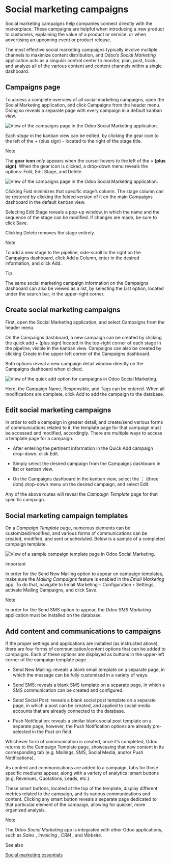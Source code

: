 # Social marketing campaigns

Social marketing campaigns help companies connect directly with the
marketplace. These campaigns are helpful when introducing a new product to
customers, explaining the value of a product or service, or when advertising
an upcoming event or product release.

The most effective social marketing campaigns typically involve multiple
channels to maximize content distribution, and Odoo’s _Social Marketing_
application acts as a singular control center to monitor, plan, post, track,
and analyze all of the various content and content channels within a single
dashboard.

## Campaigns page

To access a complete overview of all social marketing campaigns, open the
Social Marketing application, and click Campaigns from the header menu. Doing
so reveals a separate page with every campaign in a default kanban view.

![View of the campaigns page in the Odoo Social Marketing
application.](../../../../_images/campaigns-page1.png)

Each _stage_ in the kanban view can be edited, by clicking the gear icon to
the left of the \+ (plus sign) \- located to the right of the stage title.

Note

The **gear icon** _only_ appears when the cursor hovers to the left of the
**\+ (plus sign)**. When the gear icon is clicked, a drop-down menu reveals
the options: Fold, Edit Stage, and Delete.

![View of the campaigns page in the Odoo Social Marketing
application.](../../../../_images/campaign-stage-dropdown.png)

Clicking Fold minimizes that specific stage’s column. The stage column can be
restored by clicking the folded version of it on the main Campaigns dashboard
in the default kanban view.

Selecting Edit Stage reveals a pop-up window, in which the name and the
sequence of the stage can be modified. If changes are made, be sure to click
Save.

Clicking Delete removes the stage entirely.

Note

To add a new stage to the pipeline, side-scroll to the right on the Campaigns
dashboard, click Add a Column, enter in the desired information, and click
Add.

Tip

The same social marketing campaign information on the Campaigns dashboard can
also be viewed as a list, by selecting the List option, located under the
search bar, in the upper-right corner.

## Create social marketing campaigns

First, open the Social Marketing application, and select Campaigns from the
header menu.

On the Campaigns dashboard, a new campaign can be created by clicking the
quick add \+ (plus sign) located in the top-right corner of each stage in the
pipeline, visible in the kanban view. Campaigns can also be created by
clicking Create in the upper-left corner of the Campaigns dashboard.

Both options reveal a new campaign detail window directly on the Campaigns
dashboard when clicked.

![View of the quick add option for campaigns in Odoo Social
Marketing.](../../../../_images/quick-add-campaign.png)

Here, the Campaign Name, Responsible, and Tags can be entered. When all
modifications are complete, click Add to add the campaign to the database.

## Edit social marketing campaigns

In order to edit a campaign in greater detail, and create/send various forms
of communications related to it, the template page for that campaign must be
accessed and modified, accordingly. There are multiple ways to access a
template page for a campaign.

  * After entering the pertinent information in the Quick Add campaign drop-down, click Edit.

  * Simply select the desired campaign from the Campaigns dashboard in list or kanban view.

  * On the Campaigns dashboard in the kanban view, select the ⋮ (three dots) drop-down menu on the desired campaign, and select Edit.

Any of the above routes will reveal the _Campaign Template_ page for that
specific campaign.

## Social marketing campaign templates

On a _Campaign Template_ page, numerous elements can be customized/modified,
and various forms of communications can be created, modified, and sent or
scheduled. Below is a sample of a completed campaign template.

![View of a sample campaign template page in Odoo Social
Marketing.](../../../../_images/create-campaign.png)

Important

In order for the Send New Mailing option to appear on campaign templates, make
sure the _Mailing Campaigns_ feature is enabled in the _Email Marketing_ app.
To do that, navigate to Email Marketing ‣ Configuration ‣ Settings, activate
Mailing Campaigns, and click Save.

Note

In order for the Send SMS option to appear, the Odoo _SMS Marketing_
application must be installed on the database.

## Add content and communications to campaigns

If the proper settings and applications are installed (as instructed above),
there are four forms of communication/content options that can be added to
campaigns. Each of these options are displayed as buttons in the upper-left
corner of the campaign template page.

  * Send New Mailing: reveals a blank email template on a separate page, in which the message can be fully customized in a variety of ways.

  * Send SMS: reveals a blank SMS template on a separate page, in which a SMS communication can be created and configured.

  * Send Social Post: reveals a blank social post template on a separate page, in which a post can be created, and applied to social media accounts that are already connected to the database.

  * Push Notification: reveals a similar blank social post template on a separate page, however, the Push Notification options are already pre-selected in the Post on field.

Whichever form of communication is created, once it’s completed, Odoo returns
to the Campaign Template page, showcasing that new content in its
corresponding tab (e.g. Mailings, SMS, Social Media, and/or Push
Notifications).

As content and communications are added to a campaign, tabs for those specific
mediums appear, along with a variety of analytical smart buttons (e.g.
Revenues, Quotations, Leads, etc.).

These smart buttons, located at the top of the template, display different
metrics related to the campaign, and its various communications and content.
Clicking any smart button reveals a separate page dedicated to that particular
element of the campaign, allowing for quicker, more organized analysis.

Note

The Odoo _Social Marketing_ app is integrated with other Odoo applications,
such as _Sales_ , _Invoicing_ , _CRM_ , and _Website_.

See also

[Social marketing essentials](social_essentials.html)

